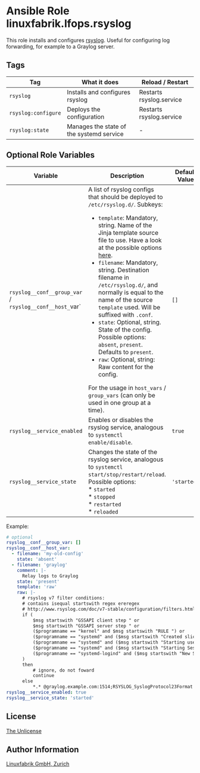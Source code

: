 # Ansible Role linuxfabrik.lfops.rsyslog

This role installs and configures [rsyslog](https://www.rsyslog.com/). Useful for configuring log forwarding, for example to a Graylog server.


## Tags

| Tag                 | What it does                                     | Reload / Restart |
| ---                 | ------------                                     | ---------------- |
| `rsyslog`           | Installs and configures rsyslog                  | Restarts rsyslog.service |
| `rsyslog:configure` | Deploys the configuration                        | Restarts rsyslog.service |
| `rsyslog:state`     | Manages the state of the systemd service | - |


## Optional Role Variables

| Variable | Description | Default Value |
| -------- | ----------- | ------------- |
| `rsyslog__conf__group_var` /<br> `rsyslog__conf__host_`var` | A list of rsyslog configs that should be deployed to `/etc/rsyslog.d/`. Subkeys:<ul><li>`template`: Mandatory, string. Name of the Jinja template source file to use. Have a look at the possible options [here](https://github.com/Linuxfabrik/lfops/tree/main/roles/rsyslog/templates/etc/rsyslog.d/).</li> <li>`filename`: Mandatory, string. Destination filename in `/etc/rsyslog.d/`, and normally is equal to the name of the source `template` used. Will be suffixed with `.conf`.</li> <li>`state`: Optional, string. State of the config. Possible options: `absent`, `present`. Defaults to `present`.</li> <li>`raw`: Optional, string: Raw content for the config.</li></ul> For the usage in `host_vars` / `group_vars` (can only be used in one group at a time). | `[]` |
| `rsyslog__service_enabled` | Enables or disables the rsyslog service, analogous to `systemctl enable/disable`. | `true` |
| `rsyslog__service_state` | Changes the state of the rsyslog service, analogous to `systemctl start/stop/restart/reload`. Possible options:<br> * `started`<br> * `stopped`<br> * `restarted`<br> * `reloaded` | `'started'` |

Example:
```yaml
# optional
rsyslog__conf__group_var: []
rsyslog__conf__host_var:
  - filename: 'my-old-config'
    state: 'absent'
  - filename: 'graylog'
    comment: |-
      Relay logs to Graylog
    state: 'present'
    template: 'raw'
    raw: |-
      # rsyslog v7 filter conditions:
      # contains isequal startswith regex ereregex
      # http://www.rsyslog.com/doc/v7-stable/configuration/filters.html
      if (
          $msg startswith "GSSAPI client step " or
          $msg startswith "GSSAPI server step " or
          ($programname == "kernel" and $msg startswith "RULE ") or
          ($programname == "systemd" and ($msg startswith "Created slice " or $msg startswith "Removed slice ")) or
          ($programname == "systemd" and ($msg startswith "Starting user-" or $msg startswith "Stopping user-")) or
          ($programname == "systemd" and ($msg startswith "Starting Session " or $msg startswith "Started Session ")) or
          ($programname == "systemd-logind" and ($msg startswith "New Session " or $msg startswith "Removed Session "))
      )
      then
          # ignore, do not foward
          continue
      else
          *.* @graylog.example.com:1514;RSYSLOG_SyslogProtocol23Format
rsyslog__service_enabled: true
rsyslog__service_state: 'started'
```


## License

[The Unlicense](https://unlicense.org/)


## Author Information

[Linuxfabrik GmbH, Zurich](https://www.linuxfabrik.ch)
